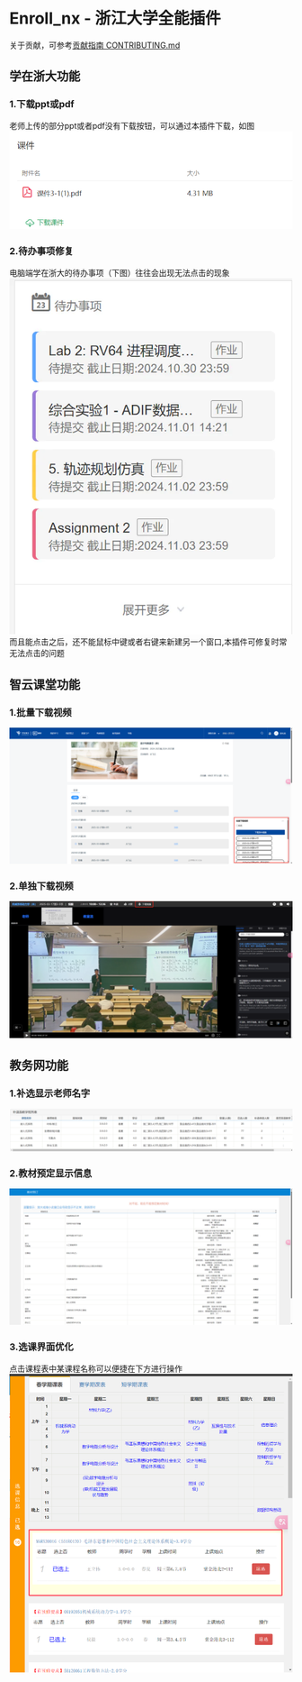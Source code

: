 # Enroll_nx - 浙江大学全能插件
关于贡献，可参考[贡献指南 CONTRIBUTING.md](CONTRIBUTING.md)

## 学在浙大功能
### 1.下载ppt或pdf
老师上传的部分ppt或者pdf没有下载按钮，可以通过本插件下载，如图
![alt text](docs/course_download.png)
### 2.待办事项修复
电脑端学在浙大的待办事项（下图）往往会出现无法点击的现象
![](docs/courses_todo_img1.webp)
而且能点击之后，还不能鼠标中键或者右键来新建另一个窗口,本插件可修复时常无法点击的问题

## 智云课堂功能
### 1.批量下载视频
![alt text](docs/download.png)
### 2.单独下载视频
![alt text](docs/single_download.png)

## 教务网功能
### 1.补选显示老师名字
![](docs/course.png)
### 2.教材预定显示信息
![alt text](docs/textbook_display.png)
### 3.选课界面优化
点击课程表中某课程名称可以便捷在下方进行操作
![](docs/Lesson.png)

